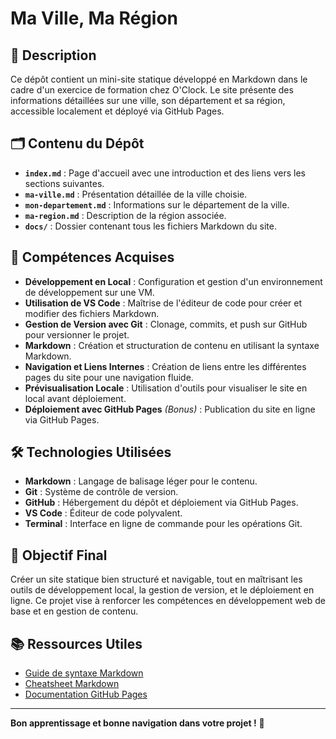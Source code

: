 # Ma Ville, Ma Région

## 📄 Description

Ce dépôt contient un mini-site statique développé en Markdown dans le cadre d'un exercice de formation chez O'Clock. Le site présente des informations détaillées sur une ville, son département et sa région, accessible localement et déployé via GitHub Pages.

## 🗂️ Contenu du Dépôt

- **`index.md`** : Page d'accueil avec une introduction et des liens vers les sections suivantes.
- **`ma-ville.md`** : Présentation détaillée de la ville choisie.
- **`mon-departement.md`** : Informations sur le département de la ville.
- **`ma-region.md`** : Description de la région associée.
- **`docs/`** : Dossier contenant tous les fichiers Markdown du site.

## 🚀 Compétences Acquises

- **Développement en Local** : Configuration et gestion d'un environnement de développement sur une VM.
- **Utilisation de VS Code** : Maîtrise de l'éditeur de code pour créer et modifier des fichiers Markdown.
- **Gestion de Version avec Git** : Clonage, commits, et push sur GitHub pour versionner le projet.
- **Markdown** : Création et structuration de contenu en utilisant la syntaxe Markdown.
- **Navigation et Liens Internes** : Création de liens entre les différentes pages du site pour une navigation fluide.
- **Prévisualisation Locale** : Utilisation d'outils pour visualiser le site en local avant déploiement.
- **Déploiement avec GitHub Pages** *(Bonus)* : Publication du site en ligne via GitHub Pages.

## 🛠️ Technologies Utilisées

- **Markdown** : Langage de balisage léger pour le contenu.
- **Git** : Système de contrôle de version.
- **GitHub** : Hébergement du dépôt et déploiement via GitHub Pages.
- **VS Code** : Éditeur de code polyvalent.
- **Terminal** : Interface en ligne de commande pour les opérations Git.

## 🎯 Objectif Final

Créer un site statique bien structuré et navigable, tout en maîtrisant les outils de développement local, la gestion de version, et le déploiement en ligne. Ce projet vise à renforcer les compétences en développement web de base et en gestion de contenu.

## 📚 Ressources Utiles

- [Guide de syntaxe Markdown](https://www.markdownguide.org/basic-syntax/)
- [Cheatsheet Markdown](https://www.markdownguide.org/cheat-sheet/)
- [Documentation GitHub Pages](https://pages.github.com/)

---

**Bon apprentissage et bonne navigation dans votre projet !** 🚀
